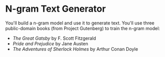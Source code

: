 # N-gram Text Generator

You'll build a n-gram model and use it to generate text. You'll use three
public-domain books (from Project Gutenberg) to train the n-gram model:

- _The Great Gatsby_ by F. Scott Fitzgerald
- _Pride and Prejudice_ by Jane Austen
- _The Adventures of Sherlock Holmes_ by Arthur Conan Doyle
